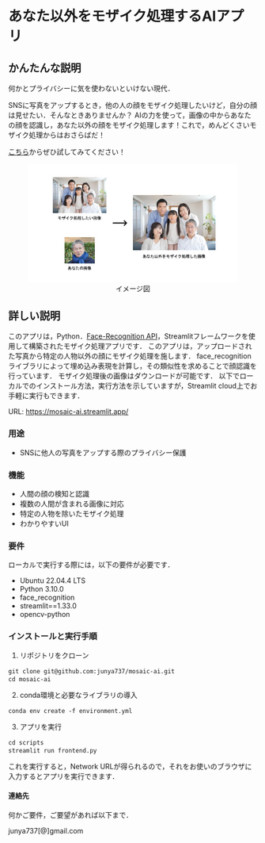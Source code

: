 # あなた以外をモザイク処理するAIアプリ

## かんたんな説明

何かとプライバシーに気を使わないといけない現代．

SNSに写真をアップするとき，他の人の顔をモザイク処理したいけど，自分の顔は見せたい．そんなときありませんか？
AIの力を使って，画像の中からあなたの顔を認識し，あなた以外の顔をモザイク処理します！これで，めんどくさいモザイク処理からはおさらばだ！

[こちら](https://mosaic-ai.streamlit.app/)からぜひ試してみてください！

<figure>
  <img src="image.jpeg" alt="image">
  <center>
  <figcaption>イメージ図</figcaption>
</figure>

## 詳しい説明

このアプリは，Python．[Face-Recognition API](https://github.com/ageitgey/face_recognition)，Streamlitフレームワークを使用して構築されたモザイク処理アプリです．
このアプリは，アップロードされた写真から特定の人物以外の顔にモザイク処理を施します．
face_recognitionライブラリによって埋め込み表現を計算し，その類似性を求めることで顔認識を行っています．
モザイク処理後の画像はダウンロードが可能です．
以下でローカルでのインストール方法，実行方法を示していますが，Streamlit cloud上でお手軽に実行もできます．

URL: https://mosaic-ai.streamlit.app/


### 用途

- SNSに他人の写真をアップする際のプライバシー保護

### 機能


- 人間の顔の検知と認識
- 複数の人間が含まれる画像に対応
- 特定の人物を除いたモザイク処理
- わかりやすいUI

### 要件
ローカルで実行する際には，以下の要件が必要です．

- Ubuntu 22.04.4 LTS
- Python 3.10.0
- face_recognition
- streamlit==1.33.0
- opencv-python

### インストールと実行手順

1. リポジトリをクローン
```
git clone git@github.com:junya737/mosaic-ai.git
cd mosaic-ai
```

2. conda環境と必要なライブラリの導入
```
conda env create -f environment.yml
```

3. アプリを実行
```
cd scripts
streamlit run frontend.py
```
これを実行すると，Network URLが得られるので，それをお使いのブラウザに入力するとアプリを実行できます．

#### 連絡先
何かご要件，ご要望があれば以下まで．

junya737[@]gmail.com



